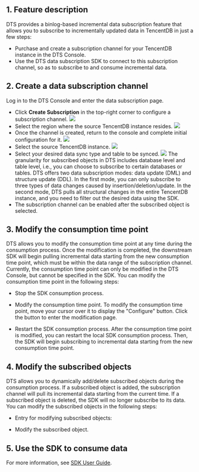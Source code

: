 ## 1. Feature description
DTS provides a binlog-based incremental data subscription feature that allows you to subscribe to incrementally updated data in TencentDB in just a few steps:
* Purchase and create a subscription channel for your TencentDB instance in the DTS Console.
* Use the DTS data subscription SDK to connect to this subscription channel, so as to subscribe to and consume incremental data.


## 2. Create a data subscription channel
Log in to the DTS Console and enter the data subscription page.
* Click **Create Subscription** in the top-right corner to configure a subscription channel.
![][img-1]
* Select the region where the source TencentDB instance resides.
![][img-2]
* Once the channel is created, return to the console and complete initial configuration for it.
![][img-3]
* Select the source TencentDB instance.
![][img-4]
* Select your desired data sync type and table to be synced.
![][img-5]
	The granularity for subscribed objects in DTS includes database level and table level, i.e., you can choose to subscribe to certain databases or tables.
	DTS offers two data subscription modes: data update (DML) and structure update (DDL). In the first mode, you can only subscribe to three types of data changes caused by insertion/deletion/update. In the second mode, DTS pulls all structural changes in the entire TencentDB instance, and you need to filter out the desired data using the SDK.
* The subscription channel can be enabled after the subscribed object is selected.

## 3. Modify the consumption time point
 
DTS allows you to modify the consumption time point at any time during the consumption process. Once the modification is completed, the downstream SDK will begin pulling incremental data starting from the new consumption time point, which must be within the data range of the subscription channel. Currently, the consumption time point can only be modified in the DTS Console, but cannot be specified in the SDK.
You can modify the consumption time point in the following steps:
* Stop the SDK consumption process.

* Modify the consumption time point.
To modify the consumption time point, move your cursor over it to display the "Configure" button. Click the button to enter the modification page.

* Restart the SDK consumption process.
After the consumption time point is modified, you can restart the local SDK consumption process. Then, the SDK will begin subscribing to incremental data starting from the new consumption time point.

## 4. Modify the subscribed objects
DTS allows you to dynamically add/delete subscribed objects during the consumption process. If a subscribed object is added, the subscription channel will pull its incremental data starting from the current time. If a subscribed object is deleted, the SDK will no longer subscribe to its data.
You can modify the subscribed objects in the following steps:

* Entry for modifying subscribed objects:

* Modify the subscribed object.



## 5. Use the SDK to consume data
For more information, see [SDK User Guide](https://intl.cloud.tencent.com/document/product/571/8776).


[img-1]://main.qcloudimg.com/raw/9ad0b689799aee56054406c5cd67b4df.png
[img-2]://main.qcloudimg.com/raw/2eac1229584ab78be9802ea9254faf49.png
[img-3]://main.qcloudimg.com/raw/d25263473aabf08e4a145b6f59176510.png
[img-4]://main.qcloudimg.com/raw/081dc059e47109c6f4a236de38ea58fa.png
[img-5]://main.qcloudimg.com/raw/00cb11085e26b1ba7cabf034156bc39f.png
[img-6]://mc.qcloudimg.com/static/img/092b59bdade021f1c3d1ce0740161d62/6.png
[img-7]://mc.qcloudimg.com/static/img/f17f7720f13a33ed26b525dcd683046c/7.png
[img-8]://mc.qcloudimg.com/static/img/c86c4736a65766917a675b3def08883e/8.png
[img-9]://mc.qcloudimg.com/static/img/1ba4f66502db932c7066e8cbcc0da877/9.png
[img-10]://mc.qcloudimg.com/static/img/1602a9e4bf8a2e4668146d69e27dd940/10.png
[img-11]://mc.qcloudimg.com/static/img/1eb73f016d3bb7d0820ddf33a15e1569/11.png
[img-12]://mc.qcloudimg.com/static/img/c88d2d0ca2ec0b7cd29fade9262352ae/12.png
[img-13]://mc.qcloudimg.com/static/img/664293491411378f95bc238e620103d2/13.png
[img-14]://mc.qcloudimg.com/static/img/e7dc19b7a6918a8c1ef8e7a4b620d4d0/14.png
